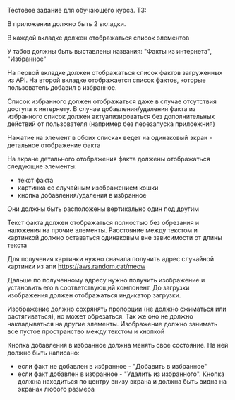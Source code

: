 Тестовое задание для обучающего курса. ТЗ:

В приложении должно быть 2 вкладки.

В каждой вкладке должен отображаться список элементов

У табов должны быть выставлены названия: "Факты из интернета", "Избранное"

На первой вкладке должен отображаться список фактов загруженных из API. На второй вкладке отображается список фактов, которые пользователь добавил в избранное.

Список избранного должен отображаться даже в случае отсутствия доступа к интернету. В случае добавления/удаления факта из избранного список должен актуализироваться без дополнительных действий от пользователя (например без перезапуска прилоежния)

Нажатие на элемент в обоих списках ведет на одинаковый экран - детальное отображение факта

На экране детального отображения факта должены отображаться следующие элементы:
- текст факта
- картинка со случайным изображением кошки
- кнопка добавления/удаления в избранное

Они должны быть расположены вертикально один под другим

Текст факта должен отображаться полностью без обрезания и наложения на прочие элементы. Расстояние между текстом и картинкой должно оставаться одинаковым вне зависимости от длины текста

Для получения картинки нужно сначала получить адрес случайной картинки из апи
https://aws.random.cat/meow  

Дальше по полученному адресу нужно получить изображение и установить его в соответствующий компонент. До загрузки изображения должен отображаться индикатор загрузки.

Изображение должно сохрянять пропорции (не должно сжиматься или растягиваться), но может обрезаться. Так же оно не должно накладываться на другие элементы. Изображение должно занимать все пустое пространство между текстом и кнопкой

Кнопка добавления в избранное должна менять свое состояние. На ней должно быть написано:
- если факт не добавлен в избранное - "Добавить в избранное"
- если факт добавлен в избранное - "Удалить из избранного".
Кнопка должна находиться по центру внизу экрана и должна быть видна на экранах любого размера
